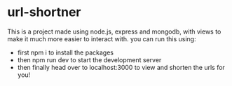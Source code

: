 # url-shortner

This is a project made using node.js, express and mongodb, with views to make it much more easier to interact with. you can run this using:

  * first npm i to install the packages
  * then npm run dev to start the development server
  * then finally head over to localhost:3000 to view and shorten the urls for you!
